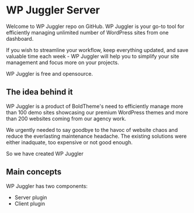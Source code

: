 # WP Juggler Server #

Welcome to WP Juggler repo on GitHub. 
WP Juggler is your go-to tool for efficiently managing unlimited number of WordPress sites from one dashboard. 

If you wish to streamline your workflow, keep everything updated, and save valuable time each week - WP Juggler will help you to simplify your site management and focus more on your projects. 

WP Juggler is free and opensource.

## The idea behind it ##

WP Juggler is a product of BoldTheme's need to efficiently manage more than 100 demo sites showcasing our premium WordPress themes and more than 200 websites coming from our agency work.

We urgently needed to say goodbye to the havoc of website chaos and reduce the everlasting maintenance headache. The existing solutions were either inadquate, too expensive or not good enough. 

So we have created WP Juggler

## Main concepts ##

WP Juggler has two components:

- Server plugin
- Client plugin